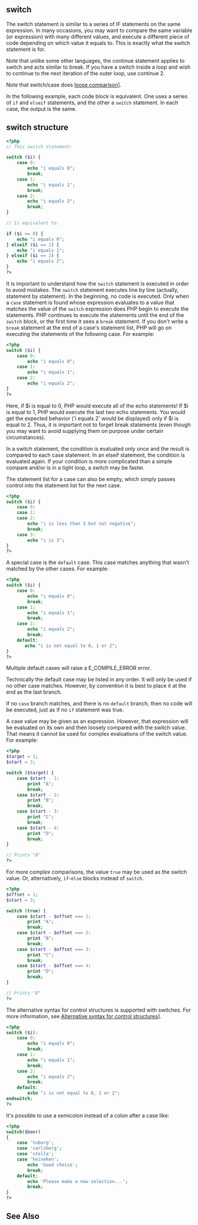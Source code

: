 
 
## switch
 

 
 The switch statement is similar to a series of IF statements on the same expression. In many occasions, you may want to compare the same variable (or expression) with many different values, and execute a different piece of code depending on which value it equals to. This is exactly what the switch statement is for. 
 
<div class="note">
     
 Note that unlike some other languages, the continue statement applies to switch and acts similar to break. If you have a switch inside a loop and wish to continue to the next iteration of the outer loop, use continue 2. 
 
</div>
 
<div class="note">
     
 Note that switch/case does [loose comparison](types.comparisions-loose)]. 
 
</div>
 
 In the following example, each code block is equivalent. One uses a series of `if` and `elseif` statements, and the other a `switch` statement. In each case, the output is the same. <div class="example">
     
## switch structure
 

```php
<?php
// This switch statement:

switch ($i) {
    case 0:
        echo "i equals 0";
        break;
    case 1:
        echo "i equals 1";
        break;
    case 2:
        echo "i equals 2";
        break;
}

// Is equivalent to:

if ($i == 0) {
    echo "i equals 0";
} elseif ($i == 1) {
    echo "i equals 1";
} elseif ($i == 2) {
    echo "i equals 2";
}
?>
```
 
</div> 
 
 It is important to understand how the `switch` statement is executed in order to avoid mistakes. The `switch` statement executes line by line (actually, statement by statement). In the beginning, no code is executed. Only when a `case` statement is found whose expression evaluates to a value that matches the value of the `switch` expression does PHP begin to execute the statements. PHP continues to execute the statements until the end of the `switch` block, or the first time it sees a `break` statement. If you don't write a `break` statement at the end of a case's statement list, PHP will go on executing the statements of the following case. For example:  

```php
<?php
switch ($i) {
    case 0:
        echo "i equals 0";
    case 1:
        echo "i equals 1";
    case 2:
        echo "i equals 2";
}
?>
```
  
 
 Here, if $i is equal to 0, PHP would execute all of the echo statements! If $i is equal to 1, PHP would execute the last two echo statements. You would get the expected behavior ('i equals 2' would be displayed) only if $i is equal to 2. Thus, it is important not to forget break statements (even though you may want to avoid supplying them on purpose under certain circumstances). 
 
 In a switch statement, the condition is evaluated only once and the result is compared to each case statement. In an elseif statement, the condition is evaluated again. If your condition is more complicated than a simple compare and/or is in a tight loop, a switch may be faster. 
 
 The statement list for a case can also be empty, which simply passes control into the statement list for the next case.  

```php
<?php
switch ($i) {
    case 0:
    case 1:
    case 2:
        echo "i is less than 3 but not negative";
        break;
    case 3:
        echo "i is 3";
}
?>
```
  
 
 A special case is the `default` case. This case matches anything that wasn't matched by the other cases. For example:  

```php
<?php
switch ($i) {
    case 0:
        echo "i equals 0";
        break;
    case 1:
        echo "i equals 1";
        break;
    case 2:
        echo "i equals 2";
        break;
    default:
       echo "i is not equal to 0, 1 or 2";
}
?>
```
  <div class="note">
     
 Multiple default cases will raise a E_COMPILE_ERROR error. 
 
</div> <div class="note">
     
 Technically the default case may be listed in any order. It will only be used if no other case matches. However, by convention it is best to place it at the end as the last branch. 
 
</div> 
 
 If no `case` branch matches, and there is no `default` branch, then no code will be executed, just as if no `if` statement was true. 
 
 A case value may be given as an expression. However, that expression will be evaluated on its own and then loosely compared with the switch value. That means it cannot be used for complex evaluations of the switch value. For example:  

```php
<?php
$target = 1;
$start = 3;

switch ($target) {
    case $start - 1:
        print "A";
        break;
    case $start - 2:
        print "B";
        break;
    case $start - 3:
        print "C";
        break;
    case $start - 4:
        print "D";
        break;
}

// Prints "B"
?>
```
  
 
 For more complex comparisons, the value `true` may be used as the switch value. Or, alternatively, `if`-`else` blocks instead of `switch`.  

```php
<?php
$offset = 1;
$start = 3;

switch (true) {
    case $start - $offset === 1:
        print "A";
        break;
    case $start - $offset === 2:
        print "B";
        break;
    case $start - $offset === 3:
        print "C";
        break;
    case $start - $offset === 4:
        print "D";
        break;
}

// Prints "B"
?>
```
  
 
 The alternative syntax for control structures is supported with switches. For more information, see [Alternative syntax
  for control structures](control-structures.alternative-syntax)].  

```php
<?php
switch ($i):
    case 0:
        echo "i equals 0";
        break;
    case 1:
        echo "i equals 1";
        break;
    case 2:
        echo "i equals 2";
        break;
    default:
        echo "i is not equal to 0, 1 or 2";
endswitch;
?>
```
  
 
 It's possible to use a semicolon instead of a colon after a case like:  

```php
<?php
switch($beer)
{
    case 'tuborg';
    case 'carlsberg';
    case 'stella';
    case 'heineken';
        echo 'Good choice';
        break;
    default;
        echo 'Please make a new selection...';
        break;
}
?>
```
  
 
 
## See Also
 
 <!-- start simplelist -->
<!--

    match
   
--> 
 

